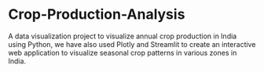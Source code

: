 # Crop-Production-Analysis
A data visualization project to visualize annual crop production in India using Python, we have also used Plotly and Streamlit to create an interactive web application to visualize seasonal crop patterns in various zones in India.
